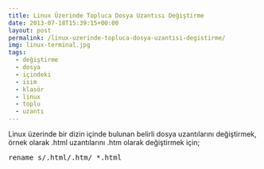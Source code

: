 ```yaml
---
title: Linux Üzerinde Topluca Dosya Uzantısı Değiştirme
date: 2013-07-18T15:39:15+00:00
layout: post
permalink: /linux-uzerinde-topluca-dosya-uzantisi-degistirme/
img: linux-terminal.jpg
tags:
  - değiştirme
  - dosya
  - içindeki
  - isim
  - klasör
  - linux
  - toplu
  - uzantı
---
```

Linux üzerinde bir dizin içinde bulunan belirli dosya uzantılarını değiştirmek, örnek olarak .html uzantılarını .htm olarak değiştirmek için;

<pre>rename s/.html/.htm/ *.html
</pre>